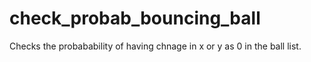 # check_probab_bouncing_ball
 Checks the probabability of having chnage in x or y as 0 in the ball list.
